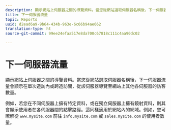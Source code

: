 ```yaml
---
description: 顯示網站上伺服器之間的導覽資料。當您從網站選取伺服器名稱後，下一伺服器流量會顯示在單次造訪內或跨造訪間，從該伺服器導覽至網站上其他各伺服器的訪客數量。
title: 下一伺服器流量
topic: Reports
uuid: d2ead6a9-9b64-434b-963e-6c66b94ae662
translation-type: ht
source-git-commit: 99ee24efaa517e8da700c67818c111c4aa90dc02

---
```



# 下一伺服器流量

顯示網站上伺服器之間的導覽資料。當您從網站選取伺服器名稱後，下一伺服器流量會顯示在單次造訪內或跨造訪間，從該伺服器導覽至網站上其他各伺服器的訪客數量。

例如，若您在不同伺服器上擁有特定資料，或在獨立伺服器上擁有鏡射資料，則其會顯示使用者在各伺服器間的點擊路徑。這同樣適用於網站內的網域。例如，您可瞭解從 `www.mysite.com` 前往 `info.mysite.com` 或 `sales.mysite.com` 的使用者數量。
